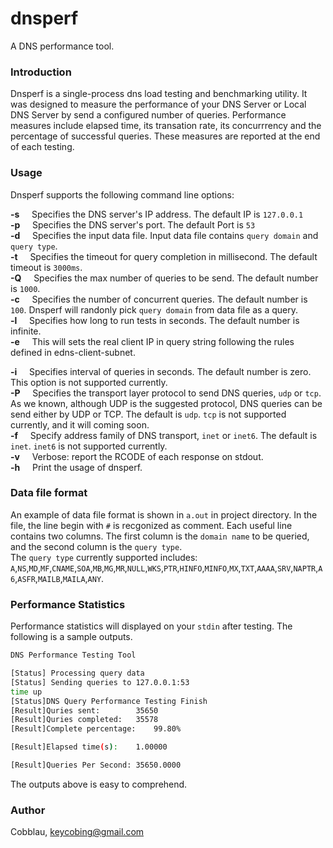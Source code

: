 dnsperf
======
A DNS performance tool.

### Introduction
Dnsperf is a single-process dns load testing and benchmarking utility. It was designed to measure the performance of your
DNS Server or Local DNS Server by send a configured number of queries.
Performance measures include elapsed time, its transation rate, its concurrrency and the percentage of successful queries.
These measures are reported at the end of each testing.

### Usage
Dnsperf supports the following command line options:

**-s**
&nbsp;&nbsp;&nbsp;&nbsp;Specifies the DNS server's IP address. The default IP is `127.0.0.1`  
**-p**
&nbsp;&nbsp;&nbsp;&nbsp;Specifies the DNS server's port. The default Port is `53`  
**-d**
&nbsp;&nbsp;&nbsp;&nbsp;Specifies the input data file. Input data file contains `query domain` and `query type`.  
**-t**
&nbsp;&nbsp;&nbsp;&nbsp;Specifies the timeout for query completion in millisecond. The default timeout is `3000ms`.  
**-Q**
&nbsp;&nbsp;&nbsp;&nbsp;Specifies the max number of queries to be send. The default number is `1000`.  
**-c**
&nbsp;&nbsp;&nbsp;&nbsp;Specifies the number of concurrent queries. The default number is `100`. Dnsperf will randonly pick `query domain` from data file as a query.  
**-l**
&nbsp;&nbsp;&nbsp;&nbsp;Specifies how long to run tests in seconds. The default number is infinite.  
**-e**
&nbsp;&nbsp;&nbsp;&nbsp;This will sets the real client IP in query string following the rules defined in edns-client-subnet.  

**-i**
&nbsp;&nbsp;&nbsp;&nbsp;Specifies interval of queries in seconds. The default number is zero. This option is not supported currently.  
**-P**
&nbsp;&nbsp;&nbsp;&nbsp;Specifies the transport layer protocol to send DNS queries, `udp` or `tcp`. As we known, although UDP is the suggested protocol, DNS queries can be send either by UDP or TCP. The default is `udp`. `tcp` is not supported currently, and it will coming soon.  
**-f**
&nbsp;&nbsp;&nbsp;&nbsp;Specify address family of DNS transport, `inet` or `inet6`. The default is `inet`. `inet6` is not supported currently.  
**-v**
&nbsp;&nbsp;&nbsp;&nbsp;Verbose: report the RCODE of each response on stdout.  
**-h**
&nbsp;&nbsp;&nbsp;&nbsp;Print the usage of dnsperf.  

### Data file format
An example of data file format is shown in `a.out` in project directory.
In the file, the line begin with `#` is recgonized as comment. Each useful line contains two columns. The first column is the `domain name` to be queried, and the second column is the `query type`.  
The `query type` currently supported includes:  `A`,`NS`,`MD`,`MF`,`CNAME`,`SOA`,`MB`,`MG`,`MR`,`NULL`,`WKS`,`PTR`,`HINFO`,`MINFO`,`MX`,`TXT`,`AAAA`,`SRV`,`NAPTR`,`A6`,`ASFR`,`MAILB`,`MAILA`,`ANY`.

### Performance Statistics
Performance statistics will displayed on your `stdin` after testing. The following is a sample outputs.
```sh
DNS Performance Testing Tool

[Status] Processing query data
[Status] Sending queries to 127.0.0.1:53
time up
[Status]DNS Query Performance Testing Finish
[Result]Quries sent:		35650
[Result]Quries completed:	35578
[Result]Complete percentage:	99.80%

[Result]Elapsed time(s):	1.00000

[Result]Queries Per Second:	35650.0000
```
The outputs above is easy to comprehend.

### Author
Cobblau, <keycobing@gmail.com>
